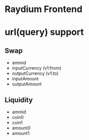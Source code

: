 # Raydium Frontend

# url(query) support

## Swap

- ammid
- inputCurrency (v1:from)
- outputCurrency (v1:to)
- inputAmount
- outputAmount

## Liquidity

- ammid
- coin0
- coin1
- amount0
- amount1
